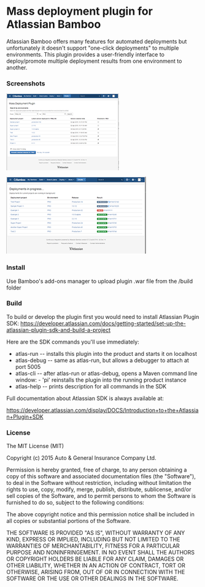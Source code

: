 # Mass deployment plugin for Atlassian Bamboo

Atlassian Bamboo offers many features for automated deployments but unfortunately it doesn't support "one-click deployments" to multiple environments. This plugin provides a user-friendly interface to deploy/promote multiple deployment results from one environment to another.

### Screenshots

[<img src="https://raw.githubusercontent.com/AutoGeneral/bamboo-mass-deployment/master/src/main/resources/images/screenshot1_small.png">](https://raw.githubusercontent.com/AutoGeneral/bamboo-mass-deployment/master/src/main/resources/images/screenshot1.png)

[<img src="https://raw.githubusercontent.com/AutoGeneral/bamboo-mass-deployment/master/src/main/resources/images/screenshot2_small.png">](https://raw.githubusercontent.com/AutoGeneral/bamboo-mass-deployment/master/src/main/resources/images/screenshot2.png)

### Install

Use Bamboo's add-ons manager to upload plugin .war file from the /build folder



### Build

To build or develop the plugin first you would need to install Atlassian Plugin SDK: https://developer.atlassian.com/docs/getting-started/set-up-the-atlassian-plugin-sdk-and-build-a-project

Here are the SDK commands you'll use immediately:

* atlas-run   -- installs this plugin into the product and starts it on localhost
* atlas-debug -- same as atlas-run, but allows a debugger to attach at port 5005
* atlas-cli   -- after atlas-run or atlas-debug, opens a Maven command line window:
                 - 'pi' reinstalls the plugin into the running product instance
* atlas-help  -- prints description for all commands in the SDK

Full documentation about Atlassian SDK is always available at:

https://developer.atlassian.com/display/DOCS/Introduction+to+the+Atlassian+Plugin+SDK

### License

The MIT License (MIT)

Copyright (c) 2015 Auto & General Insurance Company Ltd.

Permission is hereby granted, free of charge, to any person obtaining a copy
of this software and associated documentation files (the "Software"), to deal
in the Software without restriction, including without limitation the rights
to use, copy, modify, merge, publish, distribute, sublicense, and/or sell
copies of the Software, and to permit persons to whom the Software is
furnished to do so, subject to the following conditions:

The above copyright notice and this permission notice shall be included in all
copies or substantial portions of the Software.

THE SOFTWARE IS PROVIDED "AS IS", WITHOUT WARRANTY OF ANY KIND, EXPRESS OR
IMPLIED, INCLUDING BUT NOT LIMITED TO THE WARRANTIES OF MERCHANTABILITY,
FITNESS FOR A PARTICULAR PURPOSE AND NONINFRINGEMENT. IN NO EVENT SHALL THE
AUTHORS OR COPYRIGHT HOLDERS BE LIABLE FOR ANY CLAIM, DAMAGES OR OTHER
LIABILITY, WHETHER IN AN ACTION OF CONTRACT, TORT OR OTHERWISE, ARISING FROM,
OUT OF OR IN CONNECTION WITH THE SOFTWARE OR THE USE OR OTHER DEALINGS IN THE
SOFTWARE.

